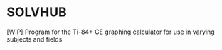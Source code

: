 # SOLVHUB
[WIP] Program for the Ti-84+ CE graphing calculator for use in varying subjects and fields

